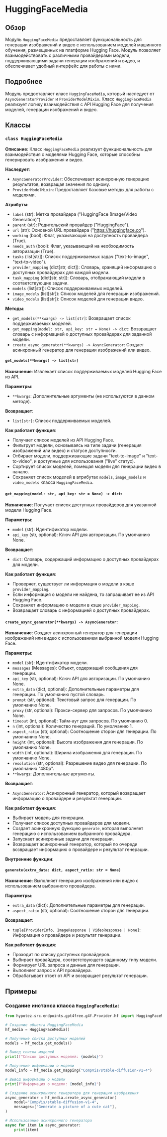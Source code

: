 # HuggingFaceMedia

## Обзор

Модуль `HuggingFaceMedia` предоставляет функциональность для генерации изображений и видео с использованием моделей машинного обучения, размещенных на платформе Hugging Face. Модуль позволяет взаимодействовать с различными провайдерами модели, поддерживающими задачи генерации изображений и видео, и обеспечивает удобный интерфейс для работы с ними.

## Подробнее

Модуль предоставляет класс `HuggingFaceMedia`, который наследует от `AsyncGeneratorProvider` и `ProviderModelMixin`. Класс `HuggingFaceMedia` реализует логику взаимодействия с API Hugging Face для получения моделей, генерации изображений и видео.

## Классы

### `class HuggingFaceMedia`

**Описание**: Класс `HuggingFaceMedia` реализует функциональность для взаимодействия с моделями Hugging Face, которые способны генерировать изображения и видео.

**Наследует**: 
 - `AsyncGeneratorProvider`: Обеспечивает асинхронную генерацию результатов, возвращая значения по одному.
 - `ProviderModelMixin`: Предоставляет базовые методы для работы с моделями.

**Атрибуты**:
 - `label` (str): Метка провайдера ("HuggingFace (Image/Video Generation)").
 - `parent` (str): Родительский провайдер ("HuggingFace").
 - `url` (str): Основной URL провайдера ("https://huggingface.co").
 - `working` (bool): Флаг, указывающий на доступность провайдера (True).
 - `needs_auth` (bool): Флаг, указывающий на необходимость авторизации (True).
 - `tasks` (list[str]): Список поддерживаемых задач ("text-to-image", "text-to-video").
 - `provider_mapping` (dict[str, dict]): Словарь, хранящий информацию о доступных провайдерах для каждой модели.
 - `task_mapping` (dict[str, str]): Словарь, отображающий модели в соответствующие задачи.
 - `models` (list[str]): Список поддерживаемых моделей.
 - `image_models` (list[str]): Список моделей для генерации изображений.
 - `video_models` (list[str]): Список моделей для генерации видео.

**Методы**:
 - `get_models(**kwargs) -> list[str]`: Возвращает список поддерживаемых моделей.
 - `get_mapping(model: str, api_key: str = None) -> dict`: Возвращает словарь с информацией о доступных провайдерах для заданной модели.
 - `create_async_generator(**kwargs) -> AsyncGenerator`: Создает асинхронный генератор для генерации изображений или видео.

#### `get_models(**kwargs) -> list[str]`

**Назначение**: Извлекает список поддерживаемых моделей Hugging Face из API.

**Параметры**: 
 - `**kwargs`: Дополнительные аргументы (не используются в данном методе).

**Возвращает**: 
 - `list[str]`: Список поддерживаемых моделей.

**Как работает функция**:
 - Получает список моделей из API Hugging Face.
 - Фильтрует модели, основываясь на типе задачи (генерация изображений или видео) и статусе доступности.
 - Отбирает модели, поддерживающие задачи "text-to-image" и "text-to-video", и доступные для использования ("live" статус).
 - Сортирует список моделей, помещая модели для генерации видео в начало.
 - Сохраняет список моделей в атрибутах `models`, `image_models` и `video_models` класса `HuggingFaceMedia`.

#### `get_mapping(model: str, api_key: str = None) -> dict`:

**Назначение**: Получает список доступных провайдеров для указанной модели Hugging Face.

**Параметры**: 
 - `model` (str): Идентификатор модели.
 - `api_key` (str, optional): Ключ API для авторизации. По умолчанию None.

**Возвращает**: 
 - `dict`: Словарь, содержащий информацию о доступных провайдерах для модели.

**Как работает функция**:
 - Проверяет, существует ли информация о модели в кэше `provider_mapping`.
 - Если информация о модели не найдена, то запрашивает ее из API Hugging Face.
 - Сохраняет информацию о модели в кэше `provider_mapping`.
 - Возвращает словарь с информацией о доступных провайдерах.

#### `create_async_generator(**kwargs) -> AsyncGenerator`:

**Назначение**: Создает асинхронный генератор для генерации изображений или видео с использованием выбранной модели Hugging Face.

**Параметры**: 
 - `model` (str): Идентификатор модели.
 - `messages` (Messages): Объект, содержащий сообщения для генерации.
 - `api_key` (str, optional): Ключ API для авторизации. По умолчанию None.
 - `extra_data` (dict, optional): Дополнительные параметры для генерации. По умолчанию пустой словарь.
 - `prompt` (str, optional): Текстовый запрос для генерации. По умолчанию None.
 - `proxy` (str, optional): Прокси-сервер для запросов. По умолчанию None.
 - `timeout` (int, optional): Тайм-аут для запросов. По умолчанию 0.
 - `n` (int, optional): Количество генераций. По умолчанию 1.
 - `aspect_ratio` (str, optional): Соотношение сторон для генерации. По умолчанию None.
 - `height` (int, optional): Высота изображения для генерации. По умолчанию None.
 - `width` (int, optional): Ширина изображения для генерации. По умолчанию None.
 - `resolution` (str, optional): Разрешение видео для генерации. По умолчанию "480p".
 - `**kwargs`: Дополнительные аргументы.

**Возвращает**: 
 - `AsyncGenerator`: Асинхронный генератор, который возвращает информацию о провайдере и результат генерации.

**Как работает функция**:
 - Выбирает модель для генерации.
 - Получает список доступных провайдеров для модели.
 - Создает асинхронную функцию `generate`, которая выполняет генерацию с использованием выбранного провайдера.
 - Запускает асинхронные задачи для генерации.
 - Возвращает асинхронный генератор, который по очереди возвращает информацию о провайдере и результат генерации.

**Внутренние функции**:

#### `generate(extra_data: dict, aspect_ratio: str = None)`

**Назначение**: Выполняет генерацию изображения или видео с использованием выбранного провайдера.

**Параметры**: 
 - `extra_data` (dict): Дополнительные параметры для генерации.
 - `aspect_ratio` (str, optional): Соотношение сторон для генерации.

**Возвращает**: 
 - `tuple[ProviderInfo, ImageResponse | VideoResponse | None]`: Информация о провайдере и результат генерации.

**Как работает функция**:
 - Проходит по списку доступных провайдеров.
 - Выбирает провайдера, соответствующего заданному типу модели.
 - Формирует URL запроса и данные для генерации.
 - Выполняет запрос к API провайдера.
 - Обрабатывает ответ от API и возвращает результат генерации.

## Примеры

### Создание инстанса класса `HuggingFaceMedia`:

```python
from hypotez.src.endpoints.gpt4free.g4f.Provider.hf import HuggingFaceMedia

# Создание объекта HuggingFaceMedia
hf_media = HuggingFaceMedia()

# Получение списка доступных моделей
models = hf_media.get_models()

# Вывод списка моделей
print(f"Список доступных моделей: {models}")

# Получение информации о модели
model_info = hf_media.get_mapping("CompVis/stable-diffusion-v1-4")

# Вывод информации о модели
print(f"Информация о модели: {model_info}")

# Создание асинхронного генератора для генерации изображения
async_generator = hf_media.create_async_generator(
    model="CompVis/stable-diffusion-v1-4",
    messages=["Generate a picture of a cute cat"],
)

# Использование асинхронного генератора
async for item in async_generator:
    print(item)